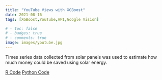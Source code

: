 ```yaml
---
title: "YouTube Views with XGBoost"
date: 2021-08-16
tags: [XGBoost,YouTube,API,Google Vision]

# - toc: false
# - badges: true
# - comments: true
image: images/youtube.jpg
---
```


Times series data collected from solar panels was used to estimate how much money could be saved using solar energy.  

[R Code](https://jmmerrell.github.io/solar_AR1/solar_project.R)
[Python Code](https://jmmerrell.github.io/solar_AR1/solar_project.py)

